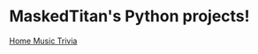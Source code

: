 <!DOCTYPE html>
<html lang="en">
<h1>MaskedTitan's Python projects!</h1>

<div class="top">
    <a href="https://github.com/RealMaskedTitan/python-projects/tree/master">Home </a>
    <a href="https://github.com/RealMaskedTitan/python-projects/tree/master/music%20trivia">Music Trivia</a>
  </div>
